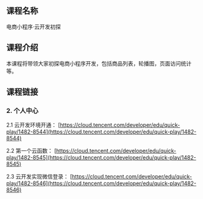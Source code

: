 ## 课程名称
电商小程序·云开发初探

## 课程介绍
本课程将带领大家初探电商小程序开发，包括商品列表，轮播图，页面访问统计等。

## 课程链接

### 2. 个人中心

2.1 云开发环境开通：
[https://cloud.tencent.com/developer/edu/quick-play/1482-8544](https://cloud.tencent.com/developer/edu/quick-play/1482-8544)

2.2 第一个云函数：
[https://cloud.tencent.com/developer/edu/quick-play/1482-8545](https://cloud.tencent.com/developer/edu/quick-play/1482-8545)

2.3 云开发实现微信登录：
[https://cloud.tencent.com/developer/edu/quick-play/1482-8546](https://cloud.tencent.com/developer/edu/quick-play/1482-8546)






















